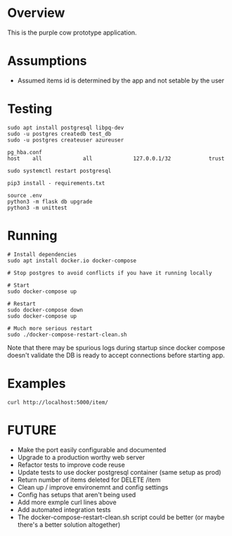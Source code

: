 # Overview

This is the purple cow prototype application.

# Assumptions

 * Assumed items id is determined by the app and not setable by the user

# Testing

    sudo apt install postgresql libpq-dev
    sudo -u postgres createdb test_db
    sudo -u postgres createuser azureuser

    pg_hba.conf
    host    all             all             127.0.0.1/32            trust

    sudo systemctl restart postgresql

    pip3 install - requirements.txt

    source .env
    python3 -m flask db upgrade
    python3 -m unittest

# Running

    # Install dependencies
    sudo apt install docker.io docker-compose

    # Stop postgres to avoid conflicts if you have it running locally

    # Start
    sudo docker-compose up

    # Restart
    sudo docker-compose down
    sudo docker-compose up

    # Much more serious restart
    sudo ./docker-compose-restart-clean.sh

Note that there may be spurious logs during startup since docker compose doesn't validate the DB is ready to accept connections before starting app.

# Examples

    curl http://localhost:5000/item/

# FUTURE

 * Make the port easily configurable and documented
 * Upgrade to a production worthy web server
 * Refactor tests to improve code reuse
 * Update tests to use docker postgresql container (same setup as prod)
 * Return number of items deleted for DELETE /item
 * Clean up / improve environemnt and config settings
 * Config has setups that aren't being used
 * Add more exmple curl lines above
 * Add automated integration tests
 * The docker-compose-restart-clean.sh script could be better (or maybe there's
   a better solution altogether)
